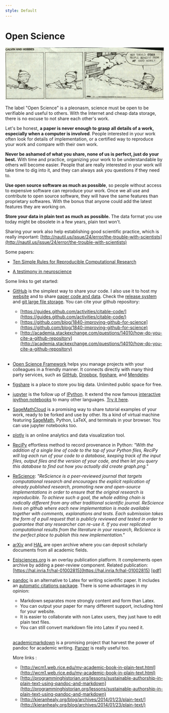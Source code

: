 ```yaml
---
style: Default
---
```


# Open Science

<img src="img/calvin_and_hobbes_sharing.jpg" class="img-responsive center-block">

The label "Open Science" is a pleonasm, science must be open to be verifiable and useful to others. With the Internet and cheap data storage, there is no excuse to not share each other's work.

Let's be honest, **a paper is never enough to grasp all details of a work, especially when a computer is involved**. People interested in your work often look for details of implementation, or a certified way to reproduce your work and compare with their own work.

**Never be ashamed of what you share, none of us is perfect, just do your best.** With time and practice, organizing your work to be understandable by others will become easier. People that are really interested in your work will take time to dig into it, and they can always ask you questions if they need to.

**Use open source software as much as possible**, so people without access to expensive software can reproduce your work. Once we all use and contribute to open source software, they will have the same features than proprietary softwares. With the bonus that anyone could add the latest features they are working on.

**Store your data in plain text as much as possible.** The data format you use today might be obsolete in a few years, plain text won't.

Sharing your work also help establishing good scientific practice, which is really important: [http://nautil.us/issue/24/error/the-trouble-with-scientists](http://nautil.us/issue/24/error/the-trouble-with-scientists)

Some papers:

  - [Ten Simple Rules for Reproducible Computational Research](http://journals.plos.org/ploscompbiol/article?id=10.1371/journal.pcbi.1003285)

  - [A testimony in neuroscience](http://journal.frontiersin.org/article/10.3389/fncom.2015.00030/full)

Some links to get started:

  - [GitHub](https://github.com/) is the simplest way to share your code. I also use it to host my [website](https://github.com/jgrizou/website) and to share [paper code and data](https://github.com/flowersteam/self_calibration_BCI_plosOne_2015/tree/plosOne). Check the [release system](https://help.github.com/articles/about-releases/) and [git large file storage](https://git-lfs.github.com/). You can cite your github repository:

    * [https://guides.github.com/activities/citable-code/](https://guides.github.com/activities/citable-code/)
    * [https://github.com/blog/1840-improving-github-for-science](https://github.com/blog/1840-improving-github-for-science)
    * [http://academia.stackexchange.com/questions/14010/how-do-you-cite-a-github-repository](http://academia.stackexchange.com/questions/14010/how-do-you-cite-a-github-repository)  <br></br>

  - [Open Science Framework](https://osf.io/) helps you manage projects with your colleagues in a friendly manner. It connects directly with many third party services, such as [GitHub](https://github.com/), [Dropbox](https://www.dropbox.com), [figshare](http://figshare.com/), and [Mendeley](https://www.mendeley.com/).

  - [figshare](http://figshare.com/) is a place to store you big data. Unlimited public space for free.

  - [jupyter](https://jupyter.org/) is the follow up of [IPython](http://ipython.org/). It extend the now famous [interactive ipython notebooks](http://ipython.org/notebook.html) to many other languages. [Try it here](https://try.jupyter.org/).

  - [SageMathCloud](https://cloud.sagemath.com/) is a promising way to share tutorial examples of your work, ready to be forked and use by other. Its a kind of virtual machine featuring [SageMath](http://www.sagemath.org/), Python, LaTeX, and terminals in your browser. You can use jupyter notebooks too.

  - [plotly](https://plot.ly/) is an online analytics and data visualization tool.

  - [ReciPy](https://github.com/recipy/recipy) effortless method to record provenance in Python: *"With the addition of a single line of code to the top of your Python files, ReciPy will log each run of your code to a database, keeping track of the input files, output files and the version of your code, and then let you query this database to find out how you actually did create graph.png."*

  - [ReScience](https://github.com/ReScience/ReScience/wiki): *"ReScience is a peer-reviewed journal that targets computational research and encourages the explicit replication of already published research, promoting new and open-source implementations in order to ensure that the original research is reproducible. To achieve such a goal, the whole editing chain is radically different from any other traditional scientific journal. ReScience lives on github where each new implementation is made available together with comments, explanations and tests. Each submission takes the form of a pull request that is publicly reviewed and tested in order to guarantee that any researcher can re-use it. If you ever replicated computational results from the literature in your research, ReScience is the perfect place to publish this new implementation."*

  - [arXiv](http://arxiv.org/) and [HAL](https://hal.inria.fr/) are open archive where you can deposit scholarly documents from all academic fields.

  - [Episciences.org](http://www.episciences.org/) is an overlay publication platform. It complements open archive by adding a peer-review component. Related publication: [https://hal.inria.fr/hal-01002815](https://hal.inria.fr/hal-01002815) [[pdf]](https://hal.inria.fr/hal-01002815v2/document)

  - [pandoc](http://pandoc.org/) is an alternative to Latex for writing scientific paper. It includes an [automatic citations package](https://github.com/jgm/pandoc-citeproc). There is some advantages in my opinion:

    * Markdown separates more strongly content and form than Latex.
    * You can output your paper for many different support, including html for your website.
    * It is easier to collaborate with non Latex users, they just have to edit plain text files.
    * You can still convert markdown file into Latex if you need it. <br></br>

    [academicmarkdown](https://github.com/smathot/academicmarkdown) is a promising project that harvest the power of pandoc for academic writing. [Panzer](https://github.com/msprev/panzer) is really useful too.

    More links :

    * [http://wcm1.web.rice.edu/my-academic-book-in-plain-text.html](http://wcm1.web.rice.edu/my-academic-book-in-plain-text.html)
    * [http://programminghistorian.org/lessons/sustainable-authorship-in-plain-text-using-pandoc-and-markdown](http://programminghistorian.org/lessons/sustainable-authorship-in-plain-text-using-pandoc-and-markdown)
    * [http://kieranhealy.org/blog/archives/2014/01/23/plain-text/](http://kieranhealy.org/blog/archives/2014/01/23/plain-text/)


<!-- --- -->

<!-- And if you read this far, this might also help: [http://sci-hub.org/](http://sci-hub.org/) -->
